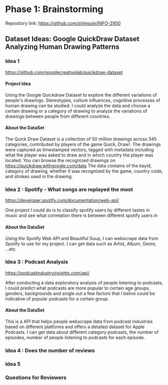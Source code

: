 # Phase 1: Brainstorming

Repository link: <https://github.com/shljessie/INFO-2950>

## Dataset Ideas:  Google QuickDraw Dataset Analyzing Human Drawing Patterns

### Idea 1
https://github.com/googlecreativelab/quickdraw-dataset 

#### Project Idea
Using the Google Quickdraw Dataset to explore the different
variations of people's drawings. Stereotypes, culture influences,
cognitive processes of human drawing can be studied. I could analyze the
data and choose a certain drawing or a category of drawing to analyze the 
variations of drawings between people from different countries. 

#### About the DataSet
The Quick Draw Dataset is a collection of 50 million drawings across 345 categories, contributed by players of the game Quick, Draw!. The drawings were captured as timestamped vectors, tagged with metadata including what the player was asked to draw and in which country the player was located. You can browse the recognized drawings on https://quickdraw.withgoogle.com/data 
The data contains of the keyid, category of drawing, whether it was recognized by the game, country code, and strokes used in the drawing. 



### Idea 2 : Spotify - What songs are replayed the most
https://developer.spotify.com/documentation/web-api/

One project I could do is to classify spotify users by
different tastes in music and see what correlation there is between
different spotify users in 


#### About the DataSet
Using the Spotify Web API and Beautiful Soup, I can webscrape 
data from Spotify to use for my project. I can get data such as 
Artist, Album, Genre, ...etc


### Idea 3 : Podcast Analysis 

https://podcastindustryinsights.com/api/

After conducting a data exploratory analysis of people 
listening to podcasts, I could predict what podcasts are more 
popular to certain age groups, genders, backgrounds and single out a few factors that 
I belive could be indicative of popular podcasts for a certain group.

#### About the DataSet
This is a API that helps people webscrape data from podcast industries based
on different platforms and offers a detailed dataset for Apple Podcasts.
I can get data about different category podcasts, the number of episodes, number of
people listening to podcasts for each episode.

### Idea 4 : Does the number of reviews




### Idea 5

### Questions for Reviewers